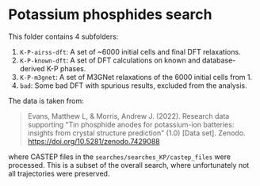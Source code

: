# Potassium phosphides search

This folder contains 4 subfolders:

1. `K-P-airss-dft`: A set of ~6000 initial cells and final DFT relaxations.
2. `K-P-known-dft`: A set of DFT calculations on known and database-derived K-P phases.
3. `K-P-m3gnet`: A set of M3GNet relaxations of the 6000 initial cells from 1.
4. `bad`: Some bad DFT with spurious results, excluded from the analysis.

The data is taken from:

> Evans, Matthew L, & Morris, Andrew J. (2022). Research data supporting "Tin phosphide anodes for potassium-ion batteries: insights from crystal structure prediction" (1.0) [Data set]. Zenodo. https://doi.org/10.5281/zenodo.7429088

where CASTEP files in the `searches/searches_KP/castep_files` were processed.
This is a subset of the overall search, where unfortunately not all trajectories were preserved.

